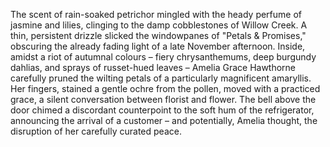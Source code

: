 The scent of rain-soaked petrichor mingled with the heady perfume of jasmine and lilies, clinging to the damp cobblestones of Willow Creek.  A thin, persistent drizzle slicked the windowpanes of "Petals & Promises," obscuring the already fading light of a late November afternoon.  Inside, amidst a riot of autumnal colours – fiery chrysanthemums, deep burgundy dahlias, and sprays of russet-hued leaves –  Amelia Grace Hawthorne carefully pruned the wilting petals of a particularly magnificent amaryllis.  Her fingers, stained a gentle ochre from the pollen, moved with a practiced grace, a silent conversation between florist and flower.  The bell above the door chimed a discordant counterpoint to the soft hum of the refrigerator, announcing the arrival of a customer – and potentially, Amelia thought, the disruption of her carefully curated peace.
